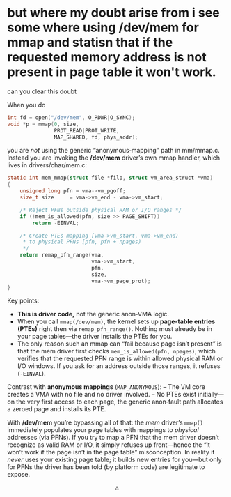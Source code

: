 # but where my doubt arise from i see some where using /dev/mem for mmap and statisn that if the requested memory address is not present in page table it won't work.

can you clear this doubt

When you do

```c
int fd = open("/dev/mem", O_RDWR|O_SYNC);
void *p = mmap(0, size,
               PROT_READ|PROT_WRITE,
               MAP_SHARED, fd, phys_addr);
```

you are *not* using the generic “anonymous‐mapping” path in mm/mmap.c. Instead you are invoking the **/dev/mem** driver’s own mmap handler, which lives in drivers/char/mem.c:

```c
static int mem_mmap(struct file *filp, struct vm_area_struct *vma)
{
    unsigned long pfn = vma->vm_pgoff;
    size_t size     = vma->vm_end - vma->vm_start;

    /* Reject PFNs outside physical RAM or I/O ranges */
    if (!mem_is_allowed(pfn, size >> PAGE_SHIFT))
        return -EINVAL;

    /* Create PTEs mapping [vma->vm_start, vma->vm_end)
     * to physical PFNs [pfn, pfn + npages)
     */
    return remap_pfn_range(vma,
                           vma->vm_start,
                           pfn,
                           size,
                           vma->vm_page_prot);
}
```

Key points:

- **This is driver code,** not the generic anon‐VMA logic.
- When you call `mmap(/dev/mem)`, the kernel sets up **page-table entries (PTEs)** right then via `remap_pfn_range()`. Nothing must already be in your page tables—the driver installs the PTEs for you.
- The only reason such an mmap can “fail because page isn’t present” is that the mem driver first checks `mem_is_allowed(pfn, npages)`, which verifies that the requested PFN range is within allowed physical RAM or I/O windows. If you ask for an address outside those ranges, it refuses (`-EINVAL`).

Contrast with **anonymous mappings** (`MAP_ANONYMOUS`):
– The VM core creates a VMA with no file and no driver involved.
– No PTEs exist initially—on the very first access to each page, the generic anon‐fault path allocates a zeroed page and installs its PTE.

With **/dev/mem** you’re bypassing all of that: the *mem* driver’s `mmap()` immediately populates your page tables with mappings to *physical* addresses (via PFNs). If you try to map a PFN that the mem driver doesn’t recognize as valid RAM or I/O, it simply refuses up front—hence the “it won’t work if the page isn’t in the page table” misconception. In reality it *never* uses your existing page table; it builds new entries for you—but only for PFNs the driver has been told (by platform code) are legitimate to expose.

<div style="text-align: center">⁂</div>

[^1]: http://arxiv.org/pdf/1910.05398.pdf

[^2]: http://arxiv.org/pdf/2310.09124.pdf

[^3]: https://arxiv.org/pdf/2103.10779.pdf

[^4]: https://arxiv.org/html/2502.14220v1

[^5]: https://arxiv.org/pdf/2502.10923.pdf

[^6]: https://static-content.springer.com/esm/art:10.1186/2193-1801-3-494/MediaObjects/40064_2014_1199_MOESM1_ESM.pdf

[^7]: https://arxiv.org/abs/2401.15558

[^8]: https://arxiv.org/pdf/2307.10618.pdf

[^9]: https://dl.acm.org/doi/pdf/10.1145/3609308.3625267

[^10]: http://arxiv.org/pdf/2503.15065.pdf

[^11]: https://arxiv.org/pdf/2401.13154.pdf

[^12]: https://arxiv.org/html/2503.17685v1

[^13]: http://arxiv.org/pdf/2104.07699.pdf

[^14]: https://arxiv.org/pdf/2112.14013.pdf

[^15]: https://arxiv.org/pdf/2409.10946.pdf

[^16]: https://arxiv.org/pdf/1911.08367.pdf

[^17]: http://arxiv.org/pdf/2003.03304.pdf

[^18]: https://dl.acm.org/doi/pdf/10.1145/3565026

[^19]: https://arxiv.org/html/2409.11220v1

[^20]: http://arxiv.org/pdf/2403.04539.pdf

[^21]: https://stackoverflow.com/questions/27633439/why-is-mmio-space-mapped-to-dev-mem-as-a-single-pte-so-there-is-no-struct-page

[^22]: https://docs.kernel.org/admin-guide/mm/pagemap.html

[^23]: https://blogs.oracle.com/linux/post/yes-virginia-there-is-page-table-sharing-in-linux

[^24]: https://linux-kernel-labs.github.io/refs/heads/master/labs/memory_mapping.html

[^25]: https://unix.stackexchange.com/questions/167948/how-does-mmaping-dev-mem-work-despite-being-from-unprivileged-mode

[^26]: https://www.ibm.com/docs/ssw_aix_71/com.ibm.aix.files/mem.htm

[^27]: https://docs.kernel.org/arch/x86/pat.html

[^28]: https://man7.org/linux/man-pages/man2/mmap.2.html

[^29]: https://adaptivesupport.amd.com/s/question/0D52E00006hpguVSAQ/ultrascale-fails-to-correctly-mmap-devmem?language=en_US

[^30]: https://xilinx-wiki.atlassian.net/wiki/spaces/A/pages/18842412/Accessing+BRAM+In+Linux

[^31]: https://www.xml.com/ldd/chapter/book/ch13.html

